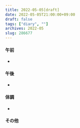 ```yaml
---
title: 2022-05-05[draft]
date: 2022-05-05T21:00:00+09:00
draft: false
tags: ["diary", ""]
archives: 2022-05
slug: 286677
---
```

#### 午前
- 
#### 午後
- 
#### 体調
- 
#### その他